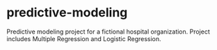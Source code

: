 # predictive-modeling
Predictive modeling project for a fictional hospital organization. Project includes Multiple Regression and Logistic Regression.
